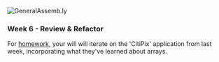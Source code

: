 ![GeneralAssemb.ly](https://github.com/generalassembly/ga-ruby-on-rails-for-devs/raw/master/images/ga.png "GeneralAssemb.ly")

### Week 6 - Review & Refactor

For [homework](Assignment/README.md), your will will iterate on the 'CitiPix' application from last week, incorporating what they've learned about arrays.

